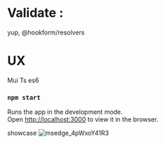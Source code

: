 # Validate : 
yup, @hookform/resolvers
# UX
Mui
Ts es6
### `npm start`

Runs the app in the development mode.\
Open [http://localhost:3000](http://localhost:3000) to view it in the browser.

showcase
![msedge_4pWxoY41R3](https://github.com/user-attachments/assets/1cc8120d-e331-418c-8f0e-f08f2021124a)
